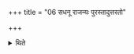 +++
title = "06 सधनू राजन्यः पुरस्तादुत्तरतो"

+++

<details><summary>थिते</summary>

सधनू राजन्यः पुरस्तादुत्तरतो वावस्थितो भवति ६
</details>
